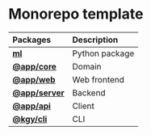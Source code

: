 # Monorepo template

| Packages                    | Description       |
| :---------------------------| :-----------      |
| **[ml](./ml)**              | Python package    |
| **[@app/core](./core)**     | Domain            |
| **[@app/web](./web)**       | Web frontend      |
| **[@app/server](./server)** | Backend           |
| **[@app/api](./api)**       | Client            |
| **[@kgy/cli](./cli)**       | CLI               |

